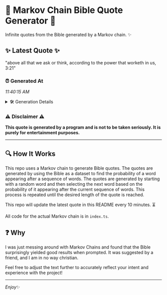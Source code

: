 # 📖 Markov Chain Bible Quote Generator 📖

Infinite quotes from the Bible generated by a Markov chain. ✨

## ✨ Latest Quote ✨
"above all that we ask or think, according to the power that worketh in us, 3:21"

### ⏰ Generated At
*11:40:15 AM*

<details>
    <summary>🛠️ Generation Details</summary>
    <p>
        <strong>🌱 Seed:</strong> above<br>
        <strong>🔄 Iterations:</strong> 15<br>
        <strong>📜 Context History:</strong><br>[ above ]: all<br>[ above, all ]: that<br>[ above, all, that ]: we<br>[ above, all, that, we ]: ask<br>[ above, all, that, we, ask ]: or<br>[ above, all, that, we, ask, or ]: think,<br>[ all, that, we, ask, or, think, ]: according<br>[ that, we, ask, or, think,, according ]: to<br>[ we, ask, or, think,, according, to ]: the<br>[ ask, or, think,, according, to, the ]: power<br>[ or, think,, according, to, the, power ]: that<br>[ think,, according, to, the, power, that ]: worketh<br>[ according, to, the, power, that, worketh ]: in<br>[ to, the, power, that, worketh, in ]: us,<br>[ the, power, that, worketh, in, us, ]: 3:21<br>
    </p>
</details>

### ⚠️ Disclaimer ⚠️
**This quote is generated by a program and is not to be taken seriously. It is purely for entertainment purposes.**

---

## 🔍 How It Works

This repo uses a Markov chain to generate Bible quotes. The quotes are generated by using the Bible as a dataset to find the probability of a word appearing after a sequence of words. The quotes are generated by starting with a random word and then selecting the next word based on the probability of it appearing after the current sequence of words. This process is repeated until the desired length of the quote is reached.

This repo will update the latest quote in this README every 10 minutes. ⏳

All code for the actual Markov chain is in `index.ts`.

## ❓ Why

I was just messing around with Markov Chains and found that the Bible surprisingly yielded good results when prompted. 
It was suggested by a friend, and I am in no way christian.

Feel free to adjust the text further to accurately reflect your intent and experience with the project!

---

*Enjoy*✨
